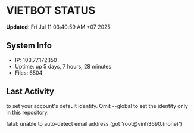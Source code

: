 # VIETBOT STATUS
**Updated**: Fri Jul 11 03:40:59 AM +07 2025

## System Info
- IP: 103.77.172.150
- Uptime: up 5 days, 7 hours, 28 minutes
- Files: 6504

## Last Activity

to set your account's default identity.
Omit --global to set the identity only in this repository.

fatal: unable to auto-detect email address (got 'root@vinh3690.(none)')
